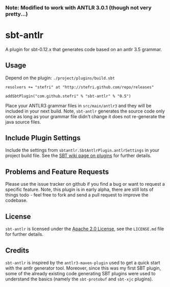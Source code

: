 ### Note: Modified to work with ANTLR 3.0.1 (though not very pretty...)

# sbt-antlr

A plugin for sbt-0.12.x that generates code based on an antlr 3.5 grammar.


## Usage

Depend on the plugin: `./project/plugins/build.sbt`

    resolvers += "stefri" at "http://stefri.github.com/repo/releases"

    addSbtPlugin("com.github.stefri" % "sbt-antlr" % "0.5")

Place your ANTLR3 grammar files in `src/main/antlr3` and they will be
included in your next build. Note, `sbt-antlr` generates the source code
only once as long as your grammar file didn't change it does not
re-generate the java source files.


## Include Plugin Settings

Include the settings from `sbtantlr.SbtAntlrPlugin.antlrSettings` in
your project build file. See the [SBT wiki page on plugins][1] for
further details.


## Problems and Feature Requests

Please use the issue tracker on github if you find a bug or want to
request a specific feature. Note, this plugin is in early alpha, there
are still lots of things todo - feel free to fork and send a pull
request to improve the codebase.


## License

`sbt-antlr` is licensed under the [Apache 2.0 License][2],
see the `LICENSE.md` file for further details.


## Credits

`sbt-antlr` is inspired by the `antlr3-maven-plugin` used to get a quick
start with the antlr generator tool. Moreover, since this was my first
SBT plugin, some of the already existing code generating SBT plugins
were used to understand the basics (namely the `sbt-protobuf` and
`sbt-xjc` plugins).
  
  [1]: https://github.com/harrah/xsbt/wiki/Plugins
  [2]: http://www.apache.org/licenses/LICENSE-2.0.html
